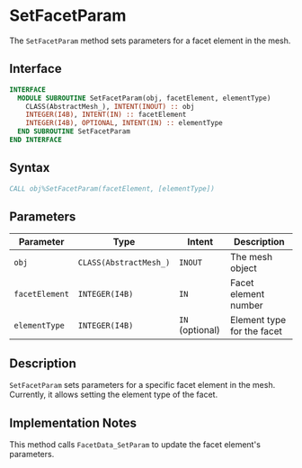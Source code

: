 # SetFacetParam

The `SetFacetParam` method sets parameters for a facet element in the mesh.

## Interface

```fortran
INTERFACE
  MODULE SUBROUTINE SetFacetParam(obj, facetElement, elementType)
    CLASS(AbstractMesh_), INTENT(INOUT) :: obj
    INTEGER(I4B), INTENT(IN) :: facetElement
    INTEGER(I4B), OPTIONAL, INTENT(IN) :: elementType
  END SUBROUTINE SetFacetParam
END INTERFACE
```

## Syntax

```fortran
CALL obj%SetFacetParam(facetElement, [elementType])
```

## Parameters

| Parameter      | Type                   | Intent          | Description                |
| -------------- | ---------------------- | --------------- | -------------------------- |
| `obj`          | `CLASS(AbstractMesh_)` | `INOUT`         | The mesh object            |
| `facetElement` | `INTEGER(I4B)`         | `IN`            | Facet element number       |
| `elementType`  | `INTEGER(I4B)`         | `IN` (optional) | Element type for the facet |

## Description

`SetFacetParam` sets parameters for a specific facet element in the mesh. Currently, it allows setting the element type of the facet.

## Implementation Notes

This method calls `FacetData_SetParam` to update the facet element's parameters.
